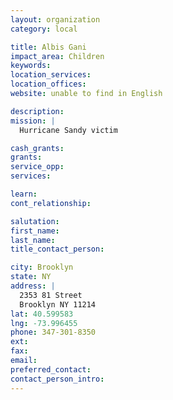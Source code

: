 ```yaml
---
layout: organization
category: local

title: Albis Gani
impact_area: Children
keywords: 
location_services: 
location_offices: 
website: unable to find in English

description: 
mission: |
  Hurricane Sandy victim

cash_grants: 
grants: 
service_opp: 
services: 

learn: 
cont_relationship: 

salutation: 
first_name: 
last_name: 
title_contact_person: 

city: Brooklyn
state: NY
address: |
  2353 81 Street  
  Brooklyn NY 11214
lat: 40.599583
lng: -73.996455
phone: 347-301-8350
ext: 
fax: 
email: 
preferred_contact: 
contact_person_intro: 
---
```

